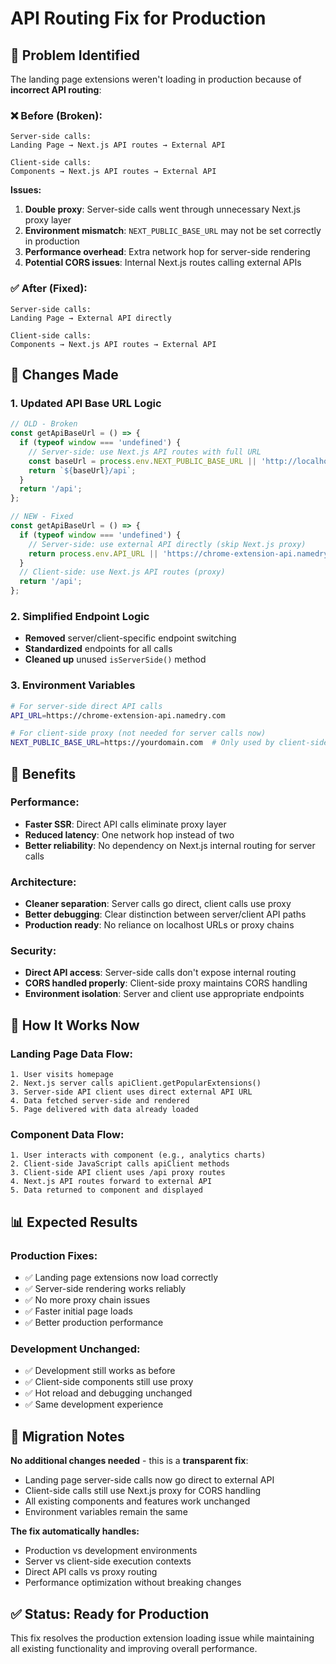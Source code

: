 # API Routing Fix for Production

## 🚨 Problem Identified

The landing page extensions weren't loading in production because of **incorrect API routing**:

### **❌ Before (Broken):**
```
Server-side calls:
Landing Page → Next.js API routes → External API

Client-side calls: 
Components → Next.js API routes → External API
```

**Issues:**
1. **Double proxy**: Server-side calls went through unnecessary Next.js proxy layer
2. **Environment mismatch**: `NEXT_PUBLIC_BASE_URL` may not be set correctly in production
3. **Performance overhead**: Extra network hop for server-side rendering
4. **Potential CORS issues**: Internal Next.js routes calling external APIs

### **✅ After (Fixed):**
```
Server-side calls:
Landing Page → External API directly

Client-side calls:
Components → Next.js API routes → External API
```

## 🔧 Changes Made

### **1. Updated API Base URL Logic**
```typescript
// OLD - Broken
const getApiBaseUrl = () => {
  if (typeof window === 'undefined') {
    // Server-side: use Next.js API routes with full URL
    const baseUrl = process.env.NEXT_PUBLIC_BASE_URL || 'http://localhost:3000';
    return `${baseUrl}/api`;
  }
  return '/api';
};

// NEW - Fixed  
const getApiBaseUrl = () => {
  if (typeof window === 'undefined') {
    // Server-side: use external API directly (skip Next.js proxy)
    return process.env.API_URL || 'https://chrome-extension-api.namedry.com';
  }
  // Client-side: use Next.js API routes (proxy)
  return '/api';
};
```

### **2. Simplified Endpoint Logic**
- **Removed** server/client-specific endpoint switching
- **Standardized** endpoints for all calls
- **Cleaned up** unused `isServerSide()` method

### **3. Environment Variables**
```bash
# For server-side direct API calls
API_URL=https://chrome-extension-api.namedry.com

# For client-side proxy (not needed for server calls now)
NEXT_PUBLIC_BASE_URL=https://yourdomain.com  # Only used by client-side
```

## 🎯 Benefits

### **Performance:**
- **Faster SSR**: Direct API calls eliminate proxy layer
- **Reduced latency**: One network hop instead of two
- **Better reliability**: No dependency on Next.js internal routing for server calls

### **Architecture:**  
- **Cleaner separation**: Server calls go direct, client calls use proxy
- **Better debugging**: Clear distinction between server/client API paths
- **Production ready**: No reliance on localhost URLs or proxy chains

### **Security:**
- **Direct API access**: Server-side calls don't expose internal routing
- **CORS handled properly**: Client-side proxy maintains CORS handling
- **Environment isolation**: Server and client use appropriate endpoints

## 🚀 How It Works Now

### **Landing Page Data Flow:**
```
1. User visits homepage
2. Next.js server calls apiClient.getPopularExtensions() 
3. Server-side API client uses direct external API URL
4. Data fetched server-side and rendered
5. Page delivered with data already loaded
```

### **Component Data Flow:**
```  
1. User interacts with component (e.g., analytics charts)
2. Client-side JavaScript calls apiClient methods
3. Client-side API client uses /api proxy routes  
4. Next.js API routes forward to external API
5. Data returned to component and displayed
```

## 📊 Expected Results

### **Production Fixes:**
- ✅ Landing page extensions now load correctly
- ✅ Server-side rendering works reliably  
- ✅ No more proxy chain issues
- ✅ Faster initial page loads
- ✅ Better production performance

### **Development Unchanged:**
- ✅ Development still works as before
- ✅ Client-side components still use proxy
- ✅ Hot reload and debugging unchanged
- ✅ Same development experience

## 🔄 Migration Notes

**No additional changes needed** - this is a **transparent fix**:

- Landing page server-side calls now go direct to external API
- Client-side calls still use Next.js proxy for CORS handling
- All existing components and features work unchanged
- Environment variables remain the same

**The fix automatically handles:**
- Production vs development environments
- Server vs client-side execution contexts
- Direct API calls vs proxy routing
- Performance optimization without breaking changes

## ✅ Status: Ready for Production

This fix resolves the production extension loading issue while maintaining all existing functionality and improving overall performance.